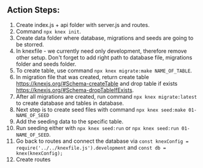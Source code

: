 ## Action Steps:

1. Create index.js + api folder with server.js and routes.
1. Command `npx knex init`.
1. Create data folder where database, migrations and seeds are going to be storred.
1. In knexfile - we currently need only development, therefore remove other setup. Don't forget to add right path to database file, migrations folder and seeds folder.
1. To create table, use command `npx knex migrate:make NAME_OF_TABLE`.
1. In migration file that was created, return create table https://knexjs.org/#Schema-createTable and drop table if exists https://knexjs.org/#Schema-dropTableIfExists.
1. After all migrations are created, run command `npx knex migrate:latest` to create database and tables in database.
1. Next step is to create seed files with command `npx knex seed:make 01-NAME_OF_SEED`
1. Add the seeding data to the specific table.
1. Run seeding either with `npx knex seed:run` or `npx knex seed:run 01-NAME_OF_SEED`.
1. Go back to routes and connect the database via `const knexConfig = require('../../knexfile.js').development` and `const db = knex(knexConfig);`
1. Create routes
